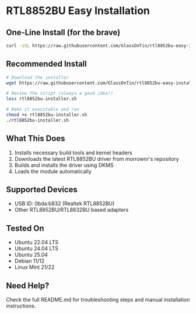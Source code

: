 # RTL8852BU Easy Installation

## One-Line Install (for the brave)

```bash
curl -sSL https://raw.githubusercontent.com/GlassOnTin/rtl8852bu-easy-install/main/rtl8852bu-installer.sh | bash
```

## Recommended Install

```bash
# Download the installer
wget https://raw.githubusercontent.com/GlassOnTin/rtl8852bu-easy-install/main/rtl8852bu-installer.sh

# Review the script (always a good idea!)
less rtl8852bu-installer.sh

# Make it executable and run
chmod +x rtl8852bu-installer.sh
./rtl8852bu-installer.sh
```

## What This Does

1. Installs necessary build tools and kernel headers
2. Downloads the latest RTL8852BU driver from morrownr's repository
3. Builds and installs the driver using DKMS
4. Loads the module automatically

## Supported Devices

- USB ID: 0bda:b832 (Realtek RTL8852BU)
- Other RTL8852BU/RTL8832BU based adapters

## Tested On

- Ubuntu 22.04 LTS
- Ubuntu 24.04 LTS
- Ubuntu 25.04
- Debian 11/12
- Linux Mint 21/22

## Need Help?

Check the full README.md for troubleshooting steps and manual installation instructions.